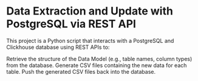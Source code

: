 # Data Extraction and Update with PostgreSQL via REST API

This project is a Python script that interacts with a PostgreSQL and Clickhouse database using REST APIs to:

Retrieve the structure of the Data Model (e.g., table names, column types) from the database.
Generate CSV files containing the new data for each table.
Push the generated CSV files back into the database.
